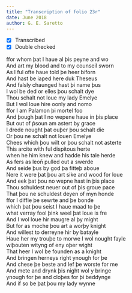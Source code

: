 ```yaml
---
title: "Transcription of folio 23r"
date: June 2018
author: G. E. Saretto
---
```


- [x] Transcribed
- [x] Double checked

ffor whom þat I haue al þis peyne and wo  
And art my blood and to my counseil sworn  
As I ful ofte haue told þe heer biforn  
And hast be iaped here duk Theseus  
And falsly chaunged hast þi name þus  
I wol be ded or elles þou schalt dye  
Thou schalt not loue my lady Emelye  
But I wol loue hire oonly and nomo  
ffor I am Palamon þi mortel foo  
And þough þat I no wepene haue in þis place  
But out of p͛soun am astert by grace  
I drede nought þat ouþer þou schalt die  
Or þou ne schalt not louen Emelye  
Chees which þou wilt or þou schalt not asterte  
This arcite with ful dispitous herte  
when he him knew and hadde his tale herde  
As fers as leon̄ pulled out a swerde  
And seide þus by god þa fitteþ aboue  
Nere it were þat þou art sike and wood for loue  
And eek þat þou no wepne hast in þis place  
Thou schuldest neuer out of þis groue pace  
That þou ne schuldest deyen of myn honde  
ffor I diffie þe sewrte and þe bonde  
which þat þou seist I haue maad to þe  
what verray fool þink weel þat loue is fre  
And I wol loue hir maugre al þy might  
But for as moche þou art a worþy knight  
And willest to derreyne hir by batayle  
Haue her my trouþe to morwe I wol nought fayle  
wiþouten wityng of eny oþer wight  
That heer I wol be founden as a knight  
And bringen herneys right ynough for þe  
And chese þe beste and lef þe worste for me  
And mete and drynk þis night wol y bringe  
ynough for þe and cloþes for þi beddynge  
And if so be þat þou my lady wynne  
